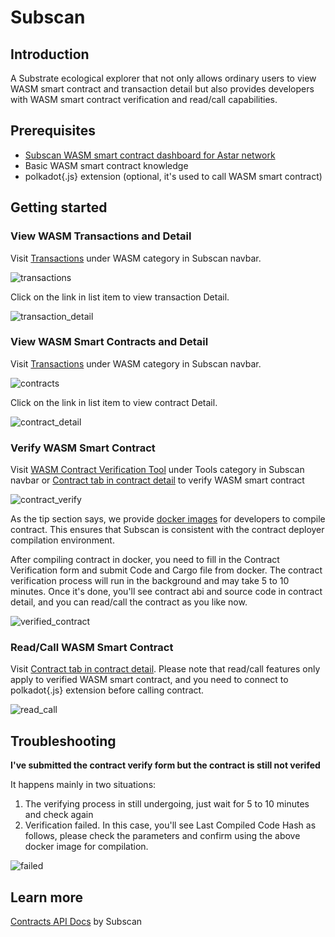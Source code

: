 # Subscan
## Introduction

A Substrate ecological explorer that not only allows ordinary users to view WASM smart contract and transaction detail but also provides developers with WASM smart contract verification and read/call capabilities.

## Prerequisites
 - [Subscan WASM smart contract dashboard for Astar network](https://astar.subscan.io/wasm_contract_dashboard)
 - Basic WASM smart contract knowledge
 - polkadot{.js} extension (optional, it's used to call WASM smart contract)

## Getting started

### View WASM Transactions and Detail

Visit [Transactions](https://astar.subscan.io/wasm_transaction) under WASM category in Subscan navbar.

![transactions](./static/img/tutorial/subscan/transactions.png)

Click on the link in list item to view transaction Detail.

![transaction_detail](./static/img/tutorial/subscan/transaction_detail.png)

### View WASM Smart Contracts and Detail

Visit [Transactions](https://astar.subscan.io/wasm_transaction) under WASM category in Subscan navbar.

![contracts](./static/img/tutorial/subscan/contracts.png)

Click on the link in list item to view contract Detail.

![contract_detail](./static/img/tutorial/subscan/contract_detail.png)

### Verify WASM Smart Contract

Visit [WASM Contract Verification Tool](https://astar.subscan.io/verify_wasm_contract) under Tools category in Subscan 
navbar or [Contract tab in contract detail](https://astar.subscan.io/wasm_contract/bZ2uiFGTLcYyP8F88XzXa13xu5Mmp13VLiaW1gGn7rzxktc?tab=contract) to verify WASM smart contract

![contract_verify](./static/img/tutorial/subscan/contract_verify.png)

As the tip section says, we provide [docker images](https://quay.io/repository/subscan-explorer/wasm-compile-build?tab=tags) for developers to compile contract. This ensures that Subscan is consistent with the contract deployer compilation environment.

After compiling contract in docker, you need to fill in the Contract Verification form and submit Code and Cargo file from docker. The contract verification process will run in the background and may take 5 to 10 minutes. Once it's done, you'll see contract abi and source code in contract detail, and you can read/call the contract as you like now.

![verified_contract](./static/img/tutorial/subscan/verified_contract.png)

### Read/Call WASM Smart Contract
Visit [Contract tab in contract detail](https://astar.subscan.io/wasm_contract/aBmKPunRKt9VaW6AuMS8ZUhpSYZqHJHYKhvjdNb1M4VQgqS?tab=contract&contractTab=read). Please note that read/call features only apply to verified WASM smart contract, and you need to connect to polkadot{.js} extension before calling contract.

![read_call](./static/img/tutorial/subscan/read_call.png)

## Troubleshooting

**I've submitted the contract verify form but the contract is still not verifed**

It happens mainly in two situations:
1. The verifying process in still undergoing, just wait for 5 to 10 minutes and check again
2. Verification failed. In this case, you'll see Last Compiled Code Hash as follows, please check the parameters and confirm using the above docker image for compilation.

![failed](./static/img/tutorial/subscan/failed.png)

## Learn more

[Contracts API Docs](https://support.subscan.io/#contracts-api) by Subscan
